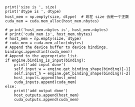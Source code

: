             print('size is ', size)     
            print('dtype is ', dtype)     
            host_mem = np.empty(size, dtype)  # 现在 size 会是一个正数
            cuda_mem = cuda.mem_alloc(host_mem.nbytes)

            # print('host_mem.nbytes is', host_mem.nbytes)
            # print('cuda_mem is', host_mem.nbytes)
            # host_mem = np.empty(size, dtype)
            # cuda_mem = cuda.mem_alloc(nbytes)
            # Append the device buffer to device bindings.
            bindings.append(int(cuda_mem))
            # Append to the appropriate list.
            if engine.binding_is_input(binding):
                print('add input done')
                self.input_w = engine.get_binding_shape(binding)[-1]
                self.input_h = engine.get_binding_shape(binding)[-2]
                host_inputs.append(host_mem)
                cuda_inputs.append(cuda_mem)
            else:
                print('add output done')
                host_outputs.append(host_mem)
                cuda_outputs.append(cuda_mem)

